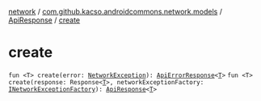[network](../../index.md) / [com.github.kacso.androidcommons.network.models](../index.md) / [ApiResponse](index.md) / [create](./create.md)

# create

`fun <T> create(error: `[`NetworkException`](../../com.github.kacso.androidcommons.network.exceptions/-network-exception/index.md)`): `[`ApiErrorResponse`](../-api-error-response/index.md)`<`[`T`](create.md#T)`>`
`fun <T> create(response: Response<`[`T`](create.md#T)`>, networkExceptionFactory: `[`INetworkExceptionFactory`](../../com.github.kacso.androidcommons.network.factories/-i-network-exception-factory/index.md)`): `[`ApiResponse`](index.md)`<`[`T`](create.md#T)`>`